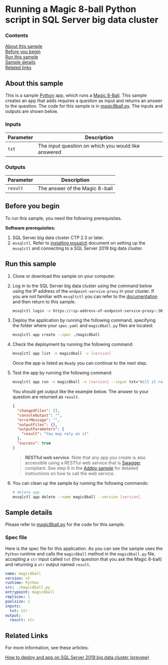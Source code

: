 # Running a Magic 8-ball Python script in SQL Server big data cluster

### Contents

[About this sample](#about-this-sample)<br/>
[Before you begin](#before-you-begin)<br/>
[Run this sample](#run-this-sample)<br/>
[Sample details](#sample-details)<br/>
[Related links](#related-links)<br/>

<a name=about-this-sample></a>

## About this sample

This is a sample [Python](https://www.python.org/) app, which runs a [Magic 8-Ball](https://en.wikipedia.org/wiki/Magic_8-Ball). This sample creates an app that adds requires a question as input and returns an answer to the question. The code for this sample is in [magic8ball.py](magic8ball.py). The inputs and outputs are shown below.

### Inputs
|Parameter|Description|
|-|-|
|`txt`|The input question on which you would like answered|

### Outputs
|Parameter|Description|
|-|-|
|`result`|The answer of the Magic 8-ball|


<a name=before-you-begin></a>

## Before you begin

To run this sample, you need the following prerequisites.

**Software prerequisites:**

1. SQL Server big data cluster CTP 2.3 or later.
2. `mssqlctl`. Refer to [installing mssqlctl](https://docs.microsoft.com/en-us/sql/big-data-cluster/deploy-install-mssqlctl?view=sqlallproducts-allversions) document on setting up the `mssqlctl` and connecting to a SQL Server 2019 big data cluster.

<a name=run-this-sample></a>

## Run this sample

1. Clone or download this sample on your computer.
2. Log in to the SQL Server big data cluster using the command below using the IP address of the `endpoint-service-proxy` in your cluster. If you are not familiar with `mssqltctl` you can refer to the [documentation](https://docs.microsoft.com/en-us/sql/big-data-cluster/big-data-cluster-create-apps?view=sqlallproducts-allversions) and then return to this sample.

    ```bash
    mssqlctl login -e https://<ip-address-of-endpoint-service-proxy>:30777 -u <user-name> -p <password>
    ```
3. Deploy the application by running the following command, specifying the folder where your `spec.yaml` and `magic8ball.py` files are located:
    ```bash
    mssqlctl app create --spec ./magic8ball
    ```
4. Check the deployment by running the following command:
    ```bash
    mssqlctl app list -n magic8ball -v [version]
    ```
    Once the app is listed as `Ready` you can continue to the next step.
5. Test the app by running the following command:
    ```bash
    mssqlctl app run -n magic8ball -v [version] --input txt="Will it rain tomorrow?"
    ```
    You should get output like the example below. The answer to your question are returned as `result`.
    ```json
    {
      "changedFiles": [],
      "consoleOutput": "",
      "errorMessage": "",
      "outputFiles": {},
      "outputParameters": {
        "result": "You may rely on it"
      },
      "success": true
    }
    ```

    > **RESTful web service**. Note that any app you create is also accessible using a RESTful web service that is [Swagger](swagger.io) compliant. See step 6 in the [Addpy sample](../addpy/README.md#restapi) for detailed instructions on how to call the web service.

6. You can clean up the sample by running the following commands:
    ```bash
    # delete app
    mssqlctl app delete --name magic8ball --version [version]
    ```

<a name=sample-details></a>

## Sample details

Please refer to [magic8ball.py](magic8ball.py) for the code for this sample.

### Spec file
Here is the spec file for this application. As you can see the sample uses the `Python` runtime and calls the `magic8ball` method in the `magic8ball.py` file, accepting a `str` input called `txt` (the question that you ask the Magic 8-ball) and returning a `str` output named `result`.

```yaml
name: magic8ball
version: v2
runtime: Python
src: ./magic8ball.py
entrypoint: magic8ball
replicas: 1
poolsize: 1
inputs:
  txt: str
output:
  result: str
```

<a name=related-links></a>

## Related Links
For more information, see these articles:

[How to deploy and app on SQL Server 2019 big data cluster (preview)](https://docs.microsoft.com/en-us/sql/big-data-cluster/big-data-cluster-create-apps?view=sqlallproducts-allversions)